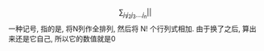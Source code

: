 $$
\sum_{j_{1}j_{2}j_{3}\dots.j_{n}}||
$$
一种记号, 指的是, 将N列作全排列, 然后将 N! 个行列式相加.
由于换了之后, 算出来还是它自己, 所以它的数值就是0
